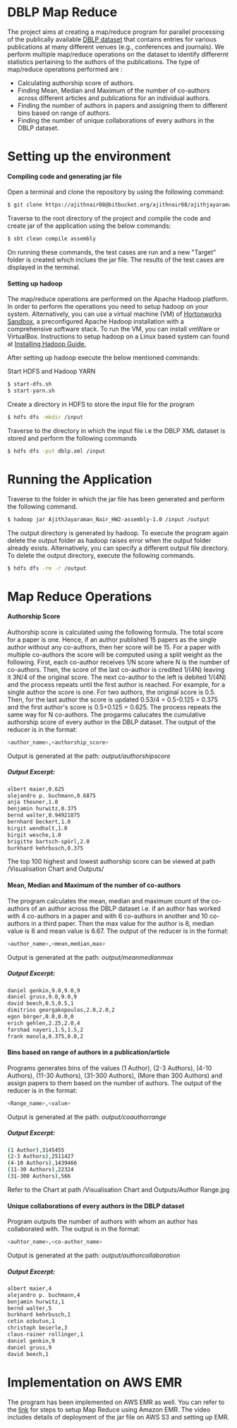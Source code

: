 # DBLP Map Reduce

The project aims at creating a map/reduce program for parallel processing of the publically available [DBLP dataset](https://dblp.uni-trier.de/xml/) that contains entries for various publications at many different venues (e.g., conferences and journals). We perform multiple map/reduce operations on the dataset to identify differernt statistics pertaining to the authors of the publications.
The type of map/reduce operations performed are :
  - Calculating authorship score of authors.
  - Finding Mean, Median and Maximum of the number of co-authors across different articles and publications for an individual authors.
  - Finding the number of authors in papers and assigning them to different bins based on range of authors.
  - Finding the number of unique collaborations of every authors in the DBLP dataset.

# Setting up the environment
#### Compiling code and generating jar file
Open a terminal and clone the repository by using the following command:
```sh
$ git clone https://ajithnair08@bitbucket.org/ajithnair08/ajithjayaraman_nair_hw2.git
```
Traverse to the root directory of the project and compile the code and create jar of the application using the below commands:
```sh
$ sbt clean compile assembly
```
On running these commands, the test cases are run and a new "Target" folder is created which inclues the jar file. The results of the test cases are displayed in the terminal.
#### Setting up hadoop
The map/reduce operations are performed on the Apache Hadoop platform. In order to perform the operations you need to setup hadoop on your system. Alternatively, you can use a virtual machine (VM) of [Hortonworks Sandbox](https://www.cloudera.com/downloads/hortonworks-sandbox.html), a preconfigured Apache Hadoop installation with a comprehensive software stack. To run the VM, you can install vmWare or VirtualBox. Instructions to setup hadoop on a Linux based system can found at [Installing Hadoop Guide.](https://www.ashessin.com/BD_STTP_2016/)

After setting up hadoop execute the below mentioned commands:

 Start HDFS and Hadoop YARN
```sh
$ start-dfs.sh
$ start-yarn.sh
```
Create a directory in HDFS to store the input file for the program
```sh
$ hdfs dfs -mkdir /input
```

Traverse to the directory in which the input file i.e the DBLP XML dataset is stored and perform the following commands
```sh
$ hdfs dfs -put dblp.xml /input
```

# Running the Application
Traverse to the folder in which the jar file has been generated and perform the following command.
```sh
$ hadoop jar AjithJayaraman_Nair_HW2-assembly-1.0 /input /output
```
The output directory is generated by hadoop. To execute the program again delete the output folder as hadoop raises error when the output folder already exists. Alternatively, you can specify a different output file directory. To delete the output directory, execute the following commands.
```sh
$ hdfs dfs -rm -r /output
```
# Map Reduce Operations
#### Authorship Score
Authorship score is calculated using the following formula. The total score for a paper is one. Hence, if an author published 15 papers as the single author without any co-authors, then her score will be 15. For a paper with multiple co-authors the score will be computed using a split weight as the following. First, each co-author receives 1/N score where N is the number of co-authors. Then, the score of the last co-author is credited 1/(4N) leaving it 3N/4 of the original score. The next co-author to the left is debited 1/(4N) and the process repeats until the first author is reached. For example, for a single author the score is one. For two authors, the original score is 0.5. Then, for the last author the score is updated 0.53/4 = 0.5-0.125 = 0.375 and the first author's score is 0.5+0.125 = 0.625. The process repeats the same way for N co-authors.
The progarms calucates the cumulative authorship score of every author in the DBLP dataset. The output of the reducer is in the format:
```sh
<author_name>,<authorship_score>
```
Output is generated at the path: _output/authorshipscore_
##### Output Excerpt:
```sh
albert maier,0.625
alejandro p. buchmann,0.6875
anja theuner,1.0
benjamin hurwitz,0.375
bernd walter,0.94921875
bernhard beckert,1.0
birgit wendholt,1.0
birgit wesche,1.0
brigitte bartsch-spörl,2.0
burkhard kehrbusch,0.375
```

The top 100 highest and lowest authorship score can be viewed at path /Visualisation Chart and Outputs/
#### Mean, Median and Maximum of the number of co-authors
The program calculates the mean, median and maximum count of the co-authors of an author across the DBLP dataset i.e. if an author has worked with 4 co-authors in a paper and with 6 co-authors in another and 10 co-authors in a third paper. Then the max value for the author is 8, median value is 6 and mean value is 6.67. The output of the reducer is in the format:
```sh
<author_name>,<mean,median,max>
```
Output is generated at the path: _output/meanmedianmax_
##### Output  Excerpt:
```sh
daniel genkin,9.0,9.0,9
daniel gruss,9.0,9.0,9
david beech,0.5,0.5,1
dimitrios georgakopoulos,2.0,2.0,2
egon börger,0.0,0.0,0
erich gehlen,2.25,2.0,4
farshad nayeri,1.5,1.5,2
frank manola,0.375,0.0,2
```
#### Bins based on range of authors in a publication/article
Programs generates bins of the values (1 Author), (2-3 Authors), (4-10 Authors), (11-30 Authors), (31-300 Authors), (More than 300 Authors) and assign papers to them based on the number of authors. The output of the reducer is in the format:
```sh
<Range_name>,<value>
```
Output is generated at the path: _output/coauthorrange_
##### Output Excerpt:
```sh
(1 Author),3145455
(2-3 Authors),2511427
(4-10 Authors),1439466
(11-30 Authors),22324
(31-300 Authors),566
```
Refer to the Chart at path /Visualisation Chart and Outputs/Author Range.jpg
#### Unique collaborations of every authors in the DBLP dataset
Program outputs the number of authors with whom an author has collaborated with.
The output is in the format:
```sh
<auhtor_name>,<co-author_name>
```
Output is generated at the path: _output/authorcollaboration_
##### Output Excerpt:
```sh
albert maier,4
alejandro p. buchmann,4
benjamin hurwitz,1
bernd walter,5
burkhard kehrbusch,1
cetin ozbutun,1
christoph beierle,3
claus-rainer rollinger,1
daniel genkin,9
daniel gruss,9
david beech,1
```
# Implementation on AWS EMR
The program has been implemented on AWS EMR as well. You can refer to the [link](https://www.youtube.com/watch?v=tdtSRPymgCI&feature=youtu.be) for steps to setup Map Reduce using Amazon EMR.
The video includes details of deployment of the jar file on AWS S3 and setting up EMR.  
